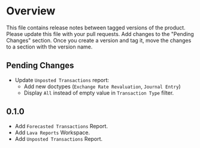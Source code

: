 # Overview

This file contains release notes between tagged versions of the product. Please update this file with your pull
requests. Add changes to the "Pending Changes" section. Once you create a version and tag it, move the changes
to a section with the version name.

## Pending Changes

* Update `Unposted Transactions` report:
  * Add new doctypes (`Exchange Rate Revaluation`, `Journal Entry`)
  * Display `All` instead of empty value in `Transaction Type` filter.

## 0.1.0

* Add `Forecasted Transactions` Report.
* Add `Lava Reports` Workspace.
* Add `Unposted Transactions` Report.